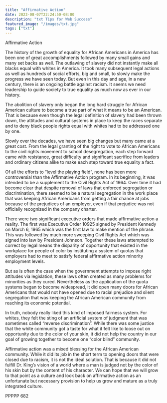 ```yaml
---
title: "Affirmative Action"
date: 2023-08-07T22:24:50-08:00
description: "txt Tips for Web Success"
featured_image: "/images/txt.jpg"
tags: ["txt"]
---
```


Affirmative Action

The history of the growth of equality for African Americans in America has been one of great accomplishments followed by many small gains and many set backs as well.  The outlawing of slavery did not instantly make all blacks equal with whites in America.  It took many subsequent legal actions as well as hundreds of social efforts, big and small, to slowly make the progress we have seen today.  But even in this day and age, in a new century, there is an ongoing battle against racism.  It seems we need leadership to guide society to true equality as much now as ever in our history.

The abolition of slavery only began the long hard struggle for African American culture to become a true part of what it means to be an American.  That is because even though the legal definition of slavery had been thrown down, the attitudes and cultural systems in place to keep the races separate and to deny black people rights equal with whites had to be addressed one by one.

Slowly over the decades, we have seen big changes but many came at a great cost.  From the legal granting of the right to vote to African Americans to the civil rights movement to school desegregation, each step forward came with resistance, great difficulty and significant sacrifice from leaders and ordinary citizens alike to make each step toward true equality a fact.

Of all the efforts to “level the playing field”, none has been more controversial than the Affirmative Action program.  In its beginning, it was intended to be a supplement to the Civil Rights Act of 1964.  Over time it had become clear that despite removal of laws that enforced segregation or discrimination, there seemed to be a natural segregation in the work place that was keeping African Americans from getting a fair chance at jobs because of the prejudices of an employer, even if that prejudice was not officially recognized in the company charter.

There were two significant executive orders that made affirmative action a reality.  The first was Executive Order 10925 signed by President Kennedy on March 6, 1965 which was the first law to make mention of the phrase.  This was followed by much more sweeping Civil Rights Act which was signed into law by President Johnson.  Together these laws attempted to correct by legal means the disparity of opportunity that existed in the workplace for people of color by instituting a system of quotas that employers had to meet to satisfy federal affirmative action minority employment levels.

But as is often the case when the government attempts to impose right attitudes via legislation, these laws often created as many problems for minorities as they cured.  Nevertheless as the application of the quota systems began to become widespread, it did open many doors for African Americans that would not have opened due to racial prejudice and silent segregation that was keeping the African American community from reaching its economic potential.

In truth, nobody really liked this kind of imposed fairness system.  For whites, they felt the sting of an artificial system of judgment that was sometimes called “reverse discrimination”.  While there was some justice that the white community got a taste for what it felt like to loose out on opportunity due to the color of your skin, it did not help the country in our goal of growing together to become one “color blind” community.

 Affirmative action was a mixed blessing for the African American community.  While it did its job in the short term to opening doors that were closed due to racism, it is not the ideal solution.  That is because it did not fulfill Dr. King’s vision of a world where a man is judged not by the color of his skin but by the content of his character.  We can hope that we will grow to that point as a culture and look back on affirmative action as an unfortunate but necessary provision to help us grow and mature as a truly integrated culture.

PPPPP 682

